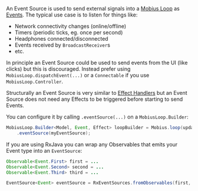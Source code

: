 An Event Source is used to send external signals into a [Mobius Loop](./Mobius-Loop.md)
as [Events](./Event.md). The typical use case is to listen for things like:

- Network connectivity changes (online/offline)
- Timers (periodic ticks, eg. once per second)
- Headphones connected/disconnected
- Events received by `BroadcastReceiver`s
- etc.

In principle an Event Source could be used to send events from the UI (like clicks) but this is
discouraged. Instead prefer using `MobiusLoop.dispatchEvent(...)` or a `Connectable` if you
use `MobiusLoop.Controller`.

Structurally an Event Source is very similar to [Effect Handlers](./Effect-Handler.md) but an Event
Source does not need any Effects to be triggered before starting to send Events.

You can configure it by calling `.eventSource(...)` on a `MobiusLoop.Builder`:

```java
MobiusLoop.Builder<Model, Event, Effect> loopBuilder = Mobius.loop(update, effectHandler)
    .eventSource(myEventSource);
```

If you are using RxJava you can wrap any Observables that emits your Event type into an `EventSource`:

```java
Observable<Event.First> first = ...
Observable<Event.Second> second = ...
Observable<Event.Third> third = ...

EventSource<Event> eventSource = RxEventSources.fromObservables(first, second, third);
```